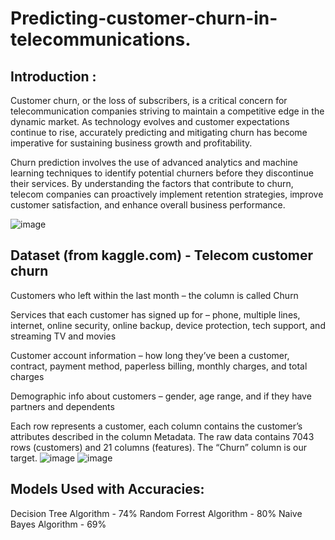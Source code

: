 # Predicting-customer-churn-in-telecommunications.

## Introduction :
Customer churn, or the loss of subscribers, is a critical concern for telecommunication companies striving to maintain a competitive edge in the dynamic market. As technology evolves and customer expectations continue to rise, accurately predicting and mitigating churn has become imperative for sustaining business growth and profitability.​

Churn prediction involves the use of advanced analytics and machine learning techniques to identify potential churners before they discontinue their services. By understanding the factors that contribute to churn, telecom companies can proactively implement retention strategies, improve customer satisfaction, and enhance overall business performance.​

![image](https://github.com/MdSaifurRahman/Predicting-customer-churn-in-telecommunications./assets/100013081/50365edf-84bc-4afd-88c9-568a7317828e)


## Dataset​ (from kaggle.com) - Telecom customer churn
Customers who left within the last month – the column is called Churn​

Services that each customer has signed up for – phone, multiple lines, internet, online security, online backup, device protection, tech support, and streaming TV and movies​

Customer account information – how long they’ve been a customer, contract, payment method, paperless billing, monthly charges, and total charges​

Demographic info about customers – gender, age range, and if they have partners and dependents​

Each row represents a customer, each column contains the customer’s attributes described in the column Metadata. The raw data contains 7043 rows (customers) and 21 columns (features). The “Churn” column is our target.​
![image](https://github.com/MdSaifurRahman/Predicting-customer-churn-in-telecommunications./assets/100013081/6b1ff09b-83f1-4d7d-8c22-aa22def50b1d)
![image](https://github.com/MdSaifurRahman/Predicting-customer-churn-in-telecommunications./assets/100013081/1244d202-7006-4031-bb9a-0afbf2af2fd9)



## Models Used with Accuracies:
 Decision Tree Algorithm - 74%
 Random Forrest Algorithm - 80%
 Naive Bayes Algorithm - 69%

 

​
